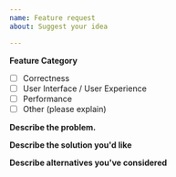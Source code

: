 ```yaml
---
name: Feature request
about: Suggest your idea

---
```


**Feature Category**

- [ ] Correctness
- [ ] User Interface / User Experience
- [ ] Performance
- [ ] Other (please explain)

**Describe the problem.**

<!-- A clear and concise description of the problem. -->

**Describe the solution you'd like**

<!-- If you have a solution in mind, please describe it. -->

**Describe alternatives you've considered**

<!-- Suggest any alternative solutions and workarounds (if applicable). -->
